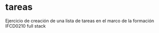 # tareas
Ejercicio de creación de una lista de tareas en el marco de la formación IFCD0210 full stack

